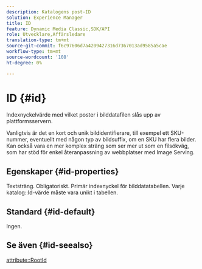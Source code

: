 ```yaml
---
description: Katalogens post-ID
solution: Experience Manager
title: ID
feature: Dynamic Media Classic,SDK/API
role: Utvecklare,Affärsledare
translation-type: tm+mt
source-git-commit: f6c97606d7a4209427316d7367013ad9585a5cae
workflow-type: tm+mt
source-wordcount: '108'
ht-degree: 0%

---
```



# ID {#id}

Indexnyckelvärde med vilket poster i bilddatafilen slås upp av plattformsservern.

Vanligtvis är det en kort och unik bildidentifierare, till exempel ett SKU-nummer, eventuellt med någon typ av bildsuffix, om en SKU har flera bilder. Kan också vara en mer komplex sträng som ser mer ut som en filsökväg, som har stöd för enkel återanpassning av webbplatser med Image Serving.

## Egenskaper {#id-properties}

Textsträng. Obligatoriskt. Primär indexnyckel för bilddatatabellen. Varje katalog::Id-värde måste vara unikt i tabellen.

## Standard {#id-default}

Ingen.

## Se även {#id-seealso}

[attribute::RootId](/help/aem-is-ir-api/is-api/image-catalog/image-serving-api-ref/c-image-catalog-reference/c-attributes-reference/r-rootid.md)